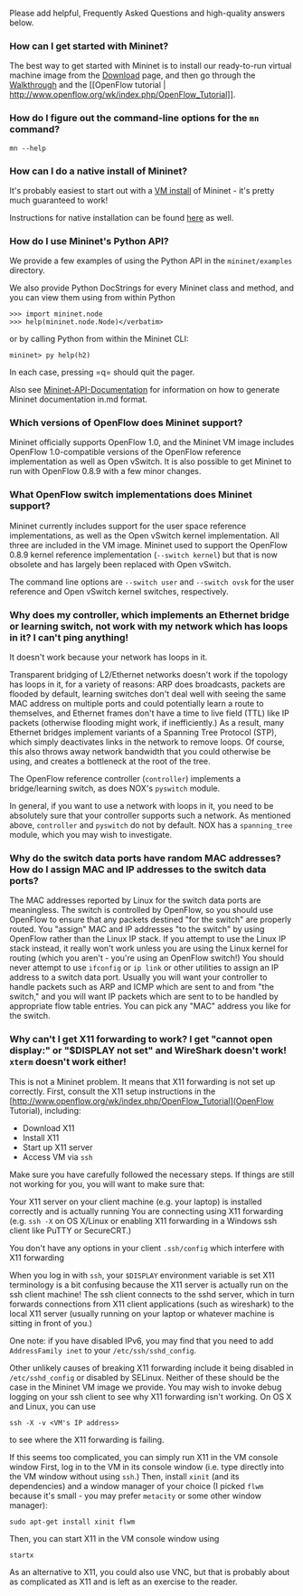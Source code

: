 Please add helpful, Frequently Asked Questions and high-quality answers below.

<!-- this doesn't work yet
[[_TOC_]]
-->

<a id=get-started></a>
### How can I **get started** with Mininet?

The best way to get started with Mininet is to install our ready-to-run virtual machine image from the [Download](Download) page, and then go through the [Walkthrough](Walkthrough.md) and the [[OpenFlow tutorial | http://www.openflow.org/wk/index.php/OpenFlow_Tutorial]].

<a id=command-line-options></a>
### How do I figure out the **command-line options** for the `mn` command?

    mn --help

<a id=native-install></a>
### How can I do a native install of Mininet?

It's probably easiest to start out with a [VM install](Download) of Mininet - it's pretty much guaranteed to work!

Instructions for native installation can be found [here](Download) as well.

<a id=python-api></a>
### How do I **use Mininet's Python API**?

We provide a few examples of using the Python API in the `mininet/examples` directory.

We also provide Python DocStrings for every Mininet class and method, and you can view them using from within Python

    >>> import mininet.node
    >>> help(mininet.node.Node)</verbatim>

or by calling Python from within the Mininet CLI:

    mininet> py help(h2)

In each case, pressing =q= should quit the pager.

Also see [Mininet-API-Documentation](MininetAPIDocumentation) for information on how to generate Mininet documentation in.md format.

<a id=openflow-versions></a>
### Which **versions of OpenFlow** does Mininet support?

Mininet officially supports OpenFlow 1.0, and the Mininet VM image includes OpenFlow 1.0-compatible versions of the OpenFlow reference implementation as well as Open vSwitch. It is also possible to get Mininet to run with OpenFlow 0.8.9 with a few minor changes.

<a id=openflow-switches></a>
### What **OpenFlow switch implementations** does Mininet support?

Mininet currently includes support for the user space reference implementations, as well as the Open vSwitch kernel implementation. All three are included in the VM image. Mininet used to support the OpenFlow 0.8.9 kernel reference implementation (`--switch kernel`) but that is now obsolete and has largely been replaced with Open vSwitch.

The command line options are `--switch user` and `--switch ovsk` for the user reference and Open vSwitch kernel switches, respectively.

<a id=ethernet-loops></a>
### Why does my controller, which implements an Ethernet bridge or learning switch, not work with my network which has loops in it? I can't ping anything!

It doesn't work because your network has loops in it.

Transparent bridging of L2/Ethernet networks doesn't work if the topology has loops in it, for a variety of reasons: ARP does broadcasts, packets are flooded by default, learning switches don't deal well with seeing the same MAC address on multiple ports and could potentially learn a route to themselves, and Ethernet frames don't have a time to live field (TTL) like IP packets (otherwise flooding might work, if inefficiently.) As a result, many Ethernet bridges implement variants of a Spanning Tree Protocol (STP), which simply deactivates links in the network to remove loops. Of course, this also throws away network bandwidth that you could otherwise be using, and creates a bottleneck at the root of the tree.

The OpenFlow reference controller (`controller`) implements a bridge/learning switch, as does NOX's `pyswitch` module.

In general, if you want to use a network with loops in it, you need to be absolutely sure that your controller supports such a network. As mentioned above, `controller` and `pyswitch` do not by default. NOX has a `spanning_tree` module, which you may wish to investigate.

<a id=assign-macs></a>
### Why do the switch data ports have random MAC addresses? How do I assign MAC and IP addresses to the switch data ports?

The MAC addresses reported by Linux for the switch data ports are meaningless. The switch is controlled by OpenFlow, so you should use OpenFlow to ensure that any packets destined "for the switch" are properly routed. You "assign" MAC and IP addresses "to the switch" by using OpenFlow rather than the Linux IP stack. If you attempt to use the Linux IP stack instead, it really won't work unless you are using the Linux kernel for routing (which you aren't - you're using an OpenFlow switch!) You should never attempt to use `ifconfig` or `ip link` or other utilities to assign an IP address to a switch data port. Usually you will want your controller to handle packets such as ARP and ICMP which are sent to and from "the switch," and you will want IP packets which are sent to to be handled by appropriate flow table entries. You can pick any "MAC" address you like for the switch.

<a id=x11-forwarding></a>
### Why can't I get X11 forwarding to work? I get "cannot open display:" or "$DISPLAY not set" and WireShark doesn't work! `xterm` doesn't work either!

This is not a Mininet problem. It means that X11 forwarding is not set up correctly.
First, consult the X11 setup instructions in the [http://www.openflow.org/wk/index.php/OpenFlow_Tutorial](OpenFlow Tutorial), including:

* Download X11
* Install X11
* Start up X11 server
* Access VM via `ssh`

Make sure you have carefully followed the necessary steps.
If things are still not working for you, you will want to make sure that:

Your X11 server on your client machine (e.g. your laptop) is installed correctly and is actually running
You are connecting using X11 forwarding (e.g. `ssh -X` on OS X/Linux or enabling X11 forwarding in a Windows ssh client like PuTTY or SecureCRT.)

You don't have any options in your client `.ssh/config` which interfere with X11 forwarding

When you log in with `ssh`, your `$DISPLAY` environment variable is set
X11 terminology is a bit confusing because the X11 server is actually run on the ssh client machine! The ssh client connects to the sshd server, which in turn forwards connections from X11 client applications (such as wireshark) to the local X11 server (usually running on your laptop or whatever machine is sitting in front of you.)

One note: if you have disabled IPv6, you may find that you need to add `AddressFamily inet` to your `/etc/ssh/sshd_config`.

Other unlikely causes of breaking X11 forwarding include it being disabled in `/etc/sshd_config` or disabled by SELinux. Neither of these should be the case in the Mininet VM image we provide.
You may wish to invoke debug logging on your ssh client to see why X11 forwarding isn't working. On OS X and Linux, you can use

    ssh -X -v <VM's IP address>

to see where the X11 forwarding is failing.

If this seems too complicated, you can simply run X11 in the VM console window
First, log in to the VM in its console window (i.e. type directly into the VM window without using `ssh`.) Then, install `xinit` (and its dependencies) and a window manager of your choice (I picked `flwm` because it's small - you may prefer `metacity` or some other window manager):

    sudo apt-get install xinit flwm

Then, you can start X11 in the VM console window using

    startx

As an alternative to X11, you could also use VNC, but that is probably about as complicated as X11 and is left as an exercise to the reader.